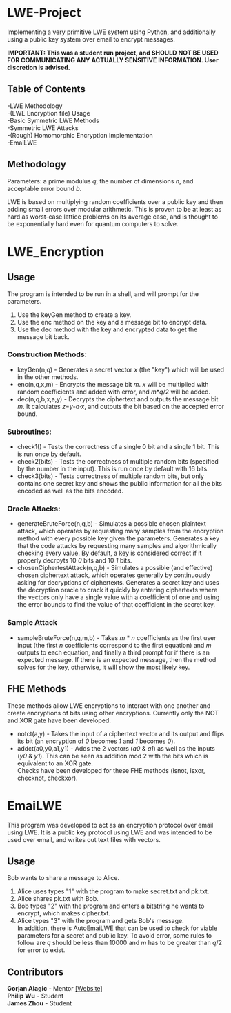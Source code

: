 # LWE-Project

Implementing a very primitive LWE system using Python, and additionally using a public key system over email to encrypt messages.  

<b>IMPORTANT: This was a student run project, and SHOULD NOT BE USED FOR COMMUNICATING ANY ACTUALLY SENSITIVE INFORMATION. User discretion is advised.</b>

## Table of Contents
-LWE Methodology  
-(LWE Encryption file) Usage  
-Basic Symmetric LWE Methods  
-Symmetric LWE Attacks  
-(Rough) Homomorphic Encryption Implementation  
-EmaiLWE

## Methodology

Parameters: a prime modulus *q*, the number of dimensions *n*, and acceptable error bound *b*.  

LWE is based on multiplying random coefficients over a public key and then adding small errors over modular arithmetic.
This is proven to be at least as hard as worst-case lattice problems on its average case, and is thought to be exponentially hard even for quantum computers to solve.

# LWE_Encryption
## Usage

The program is intended to be run in a shell, and will prompt for the parameters.
1) Use the keyGen method to create a key.  
2) Use the enc method on the key and a message bit to encrypt data.  
3) Use the dec method with the key and encrypted data to get the message bit back.

### Construction Methods:
* keyGen(n,q) - Generates a secret vector *x* (the "key") which will be used in the other methods.
* enc(n,q,x,m) -  Encrypts the message bit *m*. *x* will be multiplied with random coefficients and added with error, and *m***q*/2 will be added.
* dec(n,q,b,x,a,y) - Decrypts the ciphertext and outputs the message bit *m*. It calculates *z*=*y*-*a*·*x*, and outputs the bit based on the accepted error bound.

### Subroutines:
* check1() - Tests the correctness of a single 0 bit and a single 1 bit. This is run once by default.
* check2(bits) - Tests the correctness of multiple random bits (specified by the number in the input). This is run once by default with 16 bits.
* check3(bits) - Tests correctness of multiple random bits, but only contains one secret key and shows the public information for all the bits encoded as well as the bits encoded.

### Oracle Attacks:
* generateBruteForce(n,q,b) - Simulates a possible chosen plaintext attack, which operates by requesting many samples from the encryption method with every possible key given the parameters. Generates a key that the code attacks by requesting many samples and algorithmically checking every value. By default, a key is considered correct if it properly decrpyts 10 *0* bits and 10 *1* bits.
* chosenCiphertestAttack(n,q,b) - Simulates a possible (and effective) chosen ciphertext attack, which operates generally by continuously asking for decryptions of ciphertexts. Generates a secret key and uses the decryption oracle to crack it quickly by entering ciphertexts where the vectors only have a single value with a coefficient of one and using the error bounds to find the value of that coefficient in the secret key.

### Sample Attack
* sampleBruteForce(n,q,m,b) - Takes *m* * *n* coefficients as the first user input (the first *n* coefficients correspond to the first equation) and *m* outputs to each equation, and finally a third prompt for if there is an expected message. If there is an expected message, then the method solves for the key, otherwise, it will show the most likely key.

## FHE Methods
These methods allow LWE encryptions to interact with one another and create encryptions of bits using other encryptions. Currently only the NOT and XOR gate have been developed.
* notct(a,y) - Takes the input of a ciphertext vector and its output and flips its bit (an encryption of *0* becomes *1* and *1* becomes *0*).
* addct(a0,y0,a1,y1) - Adds the 2 vectors (*a0* & *a1*) as well as the inputs (*y0* & *y1*). This can be seen as addition mod 2 with the bits which is equivalent to an XOR gate.  
Checks have been developed for these FHE methods (isnot, isxor, checknot, checkxor).

# EmaiLWE
This program was developed to act as an encryption protocol over email using LWE. It is a public key protocol using LWE and was intended to be used over email, and writes out text files with vectors.

## Usage
Bob wants to share a message to Alice.  
1) Alice uses types "1" with the program to make secret.txt and pk.txt.  
2) Alice shares pk.txt with Bob.  
3) Bob types "2" with the program and enters a bitstring he wants to encrypt, which makes cipher.txt.  
4) Alice types "3" with the program and gets Bob's message.  
In addition, there is AutoEmaiLWE that can be used to check for viable parameters for a secret and public key. To avoid error, some rules to follow are *q* should be less than 10000 and *m* has to be greater than *q*/2 for error to exist.

## Contributors

**Gorjan Alagic** - Mentor <a href="https://www.alagic.org/">[Website]</a>  
**Philip Wu** - Student  
**James Zhou** - Student
